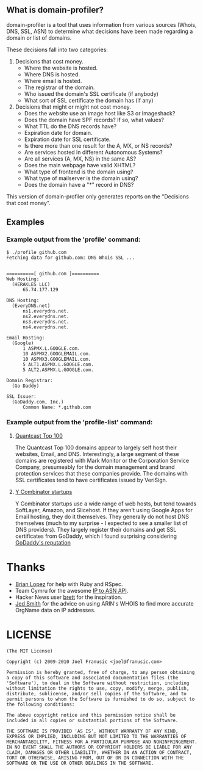## What is domain-profiler?

domain-profiler is a tool that uses information from various sources (Whois, DNS, SSL, ASN) to determine what decisions have been made regarding a domain or list of domains.

These decisions fall into two categories:

1. Decisions that cost money.
    * Where the website is hosted.
    * Where DNS is hosted.
    * Where email is hosted.
    * The registrar of the domain.
    * Who issued the domain's SSL certificate (if anybody)
    * What sort of SSL certificate the domain has (if any)
2. Decisions that might or might not cost money.
    * Does the website use an image host like S3 or Imageshack?
    * Does the domain have SPF records? If so, what values?
    * What TTL do the DNS records have?
    * Expiration date for domain.
    * Expiration date for SSL certificate.
    * Is there more than one result for the A, MX, or NS records?
    * Are services hosted in different Autonomous Systems?
    * Are all services (A, MX, NS) in the same AS?
    * Does the main webpage have valid XHTML?
    * What type of frontend is the domain using?
    * What type of mailserver is the domain using?
    * Does the domain have a "*" record in DNS?

This version of domain-profiler only generates reports on the "Decisions that cost money".

## Examples

### Example output from the 'profile' command:

    $ ./profile github.com
    Fetching data for github.com: DNS Whois SSL ...
    
    
    ==========[ github.com ]==========
    Web Hosting:
      (HERAKLES LLC)
          65.74.177.129
    
    DNS Hosting:
      (EveryDNS.net)
          ns1.everydns.net.
          ns2.everydns.net.
          ns3.everydns.net.
          ns4.everydns.net.
    
    Email Hosting:
      (Google)
          1 ASPMX.L.GOOGLE.com.
          10 ASPMX2.GOOGLEMAIL.com.
          10 ASPMX3.GOOGLEMAIL.com.
          5 ALT1.ASPMX.L.GOOGLE.com.
          5 ALT2.ASPMX.L.GOOGLE.com.
    
    Domain Registrar:
      (Go Daddy)
    
    SSL Issuer:
      (GoDaddy.com, Inc.)
          Common Name: *.github.com

### Example output from the 'profile-list' command:

1. [Quantcast Top 100](http://jpf.github.com/domain-profiler/quantcast.html)

    The Quantcast Top 100 domains appear to largely self host their websites, Email, and DNS.
    Interestingly, a large segment of these domains are registered with Mark Monitor or the Corporation Service Company, presumeably for the domain management and brand protection services that these companies provide.
    The domains with SSL certificates tend to have certificates issued by VeriSign.


2. [Y Combinator startups](http://jpf.github.com/domain-profiler/ycombinator.html)

    Y Combinator startups use a wide range of web hosts, but tend towards SoftLayer, Amazon, and Slicehost. If they aren't using Google Apps for Email hosting, they do it themselves. They generally do not host DNS themselves (much to my surprise - I expected to see a smaller list of DNS providers). They largely register their domains and get SSL certificates from GoDaddy, which I found surprising considering [GoDaddy's reputation](http://en.wikipedia.org/wiki/Go_Daddy#Controversies)
    
Thanks
======

* [Brian Lopez](http://github.com/brianmario) for help with Ruby and RSpec.
* Team Cymru for the awesome [IP to ASN API](http://www.team-cymru.org/Services/ip-to-asn.html).
* Hacker News user <a href="http://news.ycombinator.com/user?id=brett">brett</a> for the inspiration.
* [Jed Smith](http://jedsmith.org/) for the advice on using ARIN's WHOIS to find more accurate OrgName data on IP addresses.

LICENSE
=======

    (The MIT License)
    
    Copyright (c) 2009-2010 Joel Franusic <joel@franusic.com>
    
    Permission is hereby granted, free of charge, to any person obtaining
    a copy of this software and associated documentation files (the
    'Software'), to deal in the Software without restriction, including
    without limitation the rights to use, copy, modify, merge, publish,
    distribute, sublicense, and/or sell copies of the Software, and to
    permit persons to whom the Software is furnished to do so, subject to
    the following conditions:
    
    The above copyright notice and this permission notice shall be
    included in all copies or substantial portions of the Software.
    
    THE SOFTWARE IS PROVIDED 'AS IS', WITHOUT WARRANTY OF ANY KIND,
    EXPRESS OR IMPLIED, INCLUDING BUT NOT LIMITED TO THE WARRANTIES OF
    MERCHANTABILITY, FITNESS FOR A PARTICULAR PURPOSE AND NONINFRINGEMENT.
    IN NO EVENT SHALL THE AUTHORS OR COPYRIGHT HOLDERS BE LIABLE FOR ANY
    CLAIM, DAMAGES OR OTHER LIABILITY, WHETHER IN AN ACTION OF CONTRACT,
    TORT OR OTHERWISE, ARISING FROM, OUT OF OR IN CONNECTION WITH THE
    SOFTWARE OR THE USE OR OTHER DEALINGS IN THE SOFTWARE.